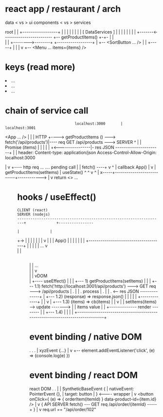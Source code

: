 # react app / restaurant / arch



  data   < vs >   ui components   < vs >   services



  root
    |
    | +------------------+
    | |   |              |
    | |   |              |                         [ DataServices ]
    | |   |              |                                 |
    | |   |          +-------<-------------------------    +-- getProductItems()
    +-+- <App />     |   |             
      |   |          +-------->--------+
      +------------------+             |
          +-- <SortButton ... />       |
          |                      +-----+
          |                      |
          |                      v
          +-- <Menu ... items={items} />








# keys (read more)

  <li key="1">...</li>
  <li key="2">...</li>
  <li key="3">...</li>









  # chain of service call



                        
                                    localhost:3000       |                      localhost:3001
  <App ... />                                            |
    |                                                    |  HTTP
    +----> getProductItems () ---> fetch('/api/products')|---- req GET /api/products ---> SERVER
                                       ^                 |                                  |
                                    Promise (items)      |                                  |
                                       |                 |                                  |
                                       +<----------------|- res JSON -----------------------+
                                                         |   |
                                                            header:
                                                              Content-type: application/json
                                                              Access-Control-Allow-Origin: localhost:3000







                      
<App />
  | 
  v                        +---- http req ... .... pending
  call                     |
  |                       fetch() ----+
  v                        ^          | callback
  App()                    |          v
  |               getProductItems(setItems)
  |  useState()    ^                ^
  v     ^          |                           
  x-----+---------------------------+------------>
                                    |
                                    v
                                    return
                                    <>
                                      ...
                                      <MEnu items={items} ... >
                                    </>












# hooks / useEffect()





    CLIENT (react)                                                                     SERVER (nodejs)
    -------------------------------------------------------------------+              +----------------
                                                                       |              |
+-><App />                                                             |              | 
|    |                                                                 |              |
|    v                                                                 |              |
|  App()                                                               |              |
|    |
|    |
|    +--------------------------------------+
|    |                      <App />         |
|    |                       ...            v                                   
|    |                        <Menu items={items} sortAsc={sortAsc} />          
|    |                       ...                                                
|    |                         v                                                
|    |                        vDOM                                              
|    +---- useEffect()
|             |
|             +--- 1) getProductItems(setItems)
|                  |
|                  +--- 1.1) fetch('http://localhost:3001/api/products') ---> GET req ---> /api/products
|                  .                                                                               |
|                  .                                                                             process
|                  .                                                                               |
|                  .                                                    <-- res JSON --------------+
|                  +--- 1.2) (response) => response.json() 
|                  |                          |
|                  |            +-------------+
|                  |            v
|                  +--- 1.3) (items) => cb(items)
|                  |                     v
|                  |                    setItems(items) --> update ------->
|                  |                                                        items value
|                  |                        +-------------- render --------     |
|                  +--- 1.4)                |                                   |
|                                                                               |
+-------------------------------------------------------------------------------+












# event binding / native DOM






.
.
.
|                                    xyzEvent {...}
|                                      v
+-- element.addEventListener('click', (e) => {console.log(e) })
                               






# event binding / react DOM

react DOM
.
.
|
|            SyntheticBaseEvent {
|                 nativeEvent: PointerEvent {},
|                 target: button
|            } <---- wrapper
|                  v
<button onClick={ (e) => { orderItem(itemId) } data-product-id={item.id} />
                             |
                             v
                             {                                         API SERVER
                              fetch() --- GET req /api/order/{itemId} -----+
                             }                                             |
                                                                           v
                                                                        req.url == "/api/order/102"

